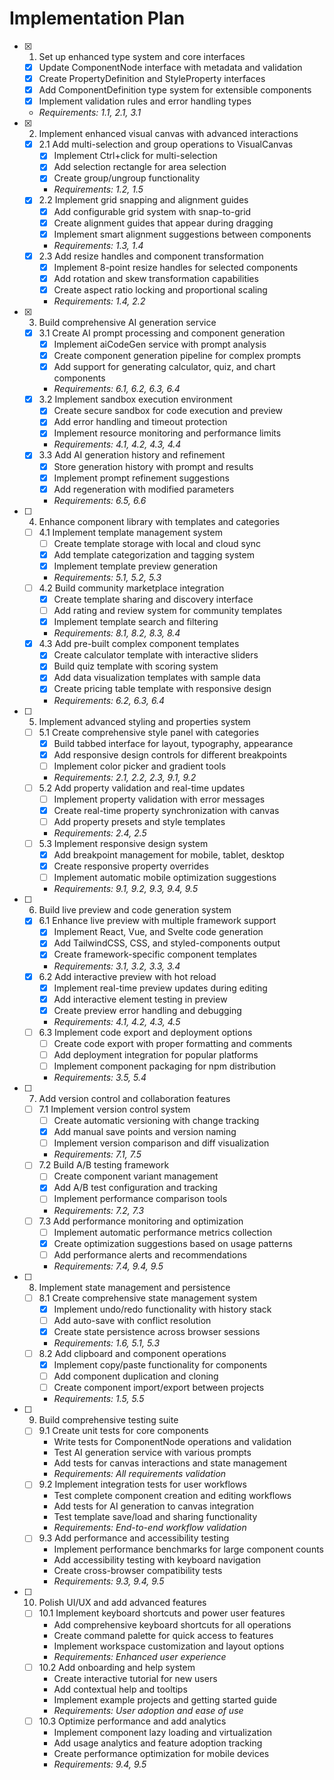# Implementation Plan

- [x] 1. Set up enhanced type system and core interfaces
  - [x] Update ComponentNode interface with metadata and validation
  - [x] Create PropertyDefinition and StyleProperty interfaces
  - [x] Add ComponentDefinition type system for extensible components
  - [x] Implement validation rules and error handling types
  - _Requirements: 1.1, 2.1, 3.1_

- [x] 2. Implement enhanced visual canvas with advanced interactions
  - [x] 2.1 Add multi-selection and group operations to VisualCanvas
    - [x] Implement Ctrl+click for multi-selection
    - [x] Add selection rectangle for area selection
    - [x] Create group/ungroup functionality
    - _Requirements: 1.2, 1.5_
  - [x] 2.2 Implement grid snapping and alignment guides
    - [x] Add configurable grid system with snap-to-grid
    - [x] Create alignment guides that appear during dragging
    - [x] Implement smart alignment suggestions between components
    - _Requirements: 1.3, 1.4_
  - [x] 2.3 Add resize handles and component transformation
    - [x] Implement 8-point resize handles for selected components
    - [x] Add rotation and skew transformation capabilities
    - [x] Create aspect ratio locking and proportional scaling
    - _Requirements: 1.4, 2.2_

- [x] 3. Build comprehensive AI generation service
  - [x] 3.1 Create AI prompt processing and component generation
    - [x] Implement aiCodeGen service with prompt analysis
    - [x] Create component generation pipeline for complex prompts
    - [x] Add support for generating calculator, quiz, and chart components
    - _Requirements: 6.1, 6.2, 6.3, 6.4_
  - [x] 3.2 Implement sandbox execution environment
    - [x] Create secure sandbox for code execution and preview
    - [x] Add error handling and timeout protection
    - [x] Implement resource monitoring and performance limits
    - _Requirements: 4.1, 4.2, 4.3, 4.4_
  - [x] 3.3 Add AI generation history and refinement
    - [x] Store generation history with prompt and results
    - [x] Implement prompt refinement suggestions
    - [x] Add regeneration with modified parameters
    - _Requirements: 6.5, 6.6_

- [ ] 4. Enhance component library with templates and categories
  - [ ] 4.1 Implement template management system
    - [ ] Create template storage with local and cloud sync
    - [x] Add template categorization and tagging system
    - [x] Implement template preview generation
    - _Requirements: 5.1, 5.2, 5.3_
  - [ ] 4.2 Build community marketplace integration
    - [x] Create template sharing and discovery interface
    - [ ] Add rating and review system for community templates
    - [x] Implement template search and filtering
    - _Requirements: 8.1, 8.2, 8.3, 8.4_
  - [x] 4.3 Add pre-built complex component templates
    - [x] Create calculator template with interactive sliders
    - [x] Build quiz template with scoring system
    - [x] Add data visualization templates with sample data
    - [x] Create pricing table template with responsive design
    - _Requirements: 6.2, 6.3, 6.4_

- [ ] 5. Implement advanced styling and properties system
  - [ ] 5.1 Create comprehensive style panel with categories
    - [x] Build tabbed interface for layout, typography, appearance
    - [x] Add responsive design controls for different breakpoints
    - [ ] Implement color picker and gradient tools
    - _Requirements: 2.1, 2.2, 2.3, 9.1, 9.2_
  - [ ] 5.2 Add property validation and real-time updates
    - [ ] Implement property validation with error messages
    - [x] Create real-time property synchronization with canvas
    - [ ] Add property presets and style templates
    - _Requirements: 2.4, 2.5_
  - [ ] 5.3 Implement responsive design system
    - [x] Add breakpoint management for mobile, tablet, desktop
    - [x] Create responsive property overrides
    - [ ] Implement automatic mobile optimization suggestions
    - _Requirements: 9.1, 9.2, 9.3, 9.4, 9.5_

- [ ] 6. Build live preview and code generation system
  - [x] 6.1 Enhance live preview with multiple framework support
    - [x] Implement React, Vue, and Svelte code generation
    - [x] Add TailwindCSS, CSS, and styled-components output
    - [x] Create framework-specific component templates
    - _Requirements: 3.1, 3.2, 3.3, 3.4_
  - [x] 6.2 Add interactive preview with hot reload
    - [x] Implement real-time preview updates during editing
    - [x] Add interactive element testing in preview
    - [x] Create preview error handling and debugging
    - _Requirements: 4.1, 4.2, 4.3, 4.5_
  - [ ] 6.3 Implement code export and deployment options
    - [ ] Create code export with proper formatting and comments
    - [ ] Add deployment integration for popular platforms
    - [ ] Implement component packaging for npm distribution
    - _Requirements: 3.5, 5.4_

- [ ] 7. Add version control and collaboration features
  - [ ] 7.1 Implement version control system
    - [ ] Create automatic versioning with change tracking
    - [x] Add manual save points and version naming
    - [ ] Implement version comparison and diff visualization
    - _Requirements: 7.1, 7.5_
  - [ ] 7.2 Build A/B testing framework
    - [ ] Create component variant management
    - [x] Add A/B test configuration and tracking
    - [ ] Implement performance comparison tools
    - _Requirements: 7.2, 7.3_
  - [ ] 7.3 Add performance monitoring and optimization
    - [ ] Implement automatic performance metrics collection
    - [x] Create optimization suggestions based on usage patterns
    - [ ] Add performance alerts and recommendations
    - _Requirements: 7.4, 9.4, 9.5_

- [ ] 8. Implement state management and persistence
  - [ ] 8.1 Create comprehensive state management system
    - [x] Implement undo/redo functionality with history stack
    - [ ] Add auto-save with conflict resolution
    - [x] Create state persistence across browser sessions
    - _Requirements: 1.6, 5.1, 5.3_
  - [ ] 8.2 Add clipboard and component operations
    - [x] Implement copy/paste functionality for components
    - [ ] Add component duplication and cloning
    - [ ] Create component import/export between projects
    - _Requirements: 1.5, 5.5_

- [ ] 9. Build comprehensive testing suite
  - [ ] 9.1 Create unit tests for core components
    - Write tests for ComponentNode operations and validation
    - Test AI generation service with various prompts
    - Add tests for canvas interactions and state management
    - _Requirements: All requirements validation_
  - [ ] 9.2 Implement integration tests for user workflows
    - Test complete component creation and editing workflows
    - Add tests for AI generation to canvas integration
    - Test template save/load and sharing functionality
    - _Requirements: End-to-end workflow validation_
  - [ ] 9.3 Add performance and accessibility testing
    - Implement performance benchmarks for large component counts
    - Add accessibility testing with keyboard navigation
    - Create cross-browser compatibility tests
    - _Requirements: 9.3, 9.4, 9.5_

- [ ] 10. Polish UI/UX and add advanced features
  - [ ] 10.1 Implement keyboard shortcuts and power user features
    - Add comprehensive keyboard shortcuts for all operations
    - Create command palette for quick access to features
    - Implement workspace customization and layout options
    - _Requirements: Enhanced user experience_
  - [ ] 10.2 Add onboarding and help system
    - Create interactive tutorial for new users
    - Add contextual help and tooltips
    - Implement example projects and getting started guide
    - _Requirements: User adoption and ease of use_
  - [ ] 10.3 Optimize performance and add analytics
    - Implement component lazy loading and virtualization
    - Add usage analytics and feature adoption tracking
    - Create performance optimization for mobile devices
    - _Requirements: 9.4, 9.5_
